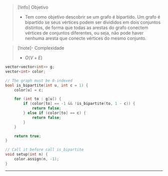 > [!info] Objetivo
> - Tem como objetivo descobrir se um grafo é bipartido. Um grafo é bipartido se seus vértices podem ser divididos em dois conjuntos distintos, de forma que todas as arestas do grafo conectem vértices de conjuntos diferentes, ou seja, não pode haver nenhuma aresta que conecte vértices do mesmo conjunto.

> [!note]- Complexidade
> - $O(V + E)$

```cpp
vector<vector<int>> g;
vector<int> color;

// The graph must be 0-indexed
bool is_bipartite(int u, int c = 1) {
    color[u] = c;

    for (int to : g[u]) {
        if (color[to] == -1 && !is_bipartite(to, 1 - c)) {
            return false;
        } else if (color[to] == c) {
            return false;
        }
    }

    return true;
}

// Call it before call is_bipartite
void setup(int n) {
	color.assign(n, -1);
}
```

---